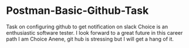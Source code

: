 # Postman-Basic-Github-Task
Task on configuring github to get notification on slack
Choice is an enthusiastic software tester. 
I look forward to a great future in this career path
I am Choice Anene, git hub is stressing but I will get a hang of it.
